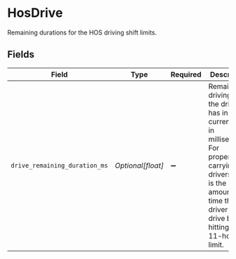 # HosDrive

Remaining durations for the HOS driving shift limits.


## Fields

| Field                                                                                                                                                                                        | Type                                                                                                                                                                                         | Required                                                                                                                                                                                     | Description                                                                                                                                                                                  | Example                                                                                                                                                                                      |
| -------------------------------------------------------------------------------------------------------------------------------------------------------------------------------------------- | -------------------------------------------------------------------------------------------------------------------------------------------------------------------------------------------- | -------------------------------------------------------------------------------------------------------------------------------------------------------------------------------------------- | -------------------------------------------------------------------------------------------------------------------------------------------------------------------------------------------- | -------------------------------------------------------------------------------------------------------------------------------------------------------------------------------------------- |
| `drive_remaining_duration_ms`                                                                                                                                                                | *Optional[float]*                                                                                                                                                                            | :heavy_minus_sign:                                                                                                                                                                           | Remaining driving time the driver has in the current shift in milliseconds. For property-carrying drivers, this is the amount of time the driver can drive before hitting the 11-hour limit. | 39600000                                                                                                                                                                                     |